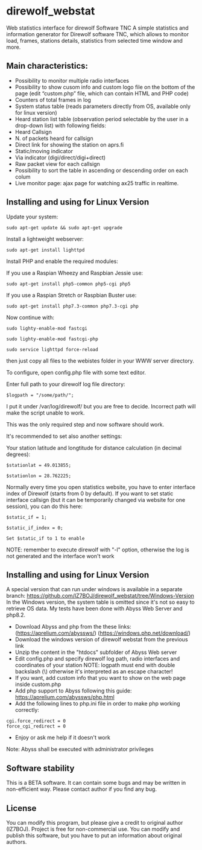 # direwolf_webstat
Web statistics interface for direwolf Software TNC
A simple statistics and information generator for Direwolf software TNC, which allows to monitor load, frames, stations details, statistics from selected time window and more.

## Main characteristics:
- Possibility to monitor multiple radio interfaces
- Possibility to show cusom info and custom logo file on the bottom of the page (edit “custom.php” file, which can contain HTML and PHP code)
- Counters of total frames in log
- System status table (reads parameters directly from OS, available only for linux version)
- Heard station list table (observation period selectable by the user in a drop-down list) with following fields:
- Heard Callsign
- N. of packets heard for callsign
- Direct link for showing the station on aprs.fi
- Static/moving indicator
- Via indicator (digi/direct/digi+direct)
- Raw packet view for each callsign
- Possibility to sort the table in ascending or descending order on each colum
- Live monitor page: ajax page for watching ax25 traffic in realtime.

## Installing and using for Linux Version

Update your system:

    sudo apt-get update && sudo apt-get upgrade

Install a lightweight webserver:

    sudo apt-get install lighttpd

Install PHP and enable the required modules:

If you use a Raspian Wheezy and Raspbian Jessie use:

    sudo apt-get install php5-common php5-cgi php5

If you use a Raspian Stretch or Raspbian Buster use:

    sudo apt-get install php7.3-common php7.3-cgi php

Now continue with:
```
sudo lighty-enable-mod fastcgi

sudo lighty-enable-mod fastcgi-php

sudo service lighttpd force-reload
```

then just copy all files to the webistes folder in your WWW server directory.

To configure, open config.php file with some text editor.

Enter full path to your direwolf log file directory:
```
$logpath = "/some/path/";
```
I put it under /var/log/direwolf/ but you are free to decide. Incorrect path will make the script unable to work.

This was the only required step and now software should work.

It's recommended to set also another settings:

Your station latitude and longtitude for distance calculation (in decimal degrees):
```
$stationlat = 49.013855;

$stationlon = 28.762225;
```
Normally every time you open statistics website, you have to enter interface index of Direwolf (starts from 0 by default). 
If you want to set static interface callsign (but it can be temporarily changed via website for one session), you can do this here:
```
$static_if = 1;

$static_if_index = 0;

Set $static_if to 1 to enable
```
NOTE: remember to execute direwolf with "-l" option, otherwise the log is not generated and the interface won't work

## Installing and using for Linux Version
A special version that can run under windows is available in a separate branch: https://github.com/IZ7BOJ/direwolf_webstat/tree/Windows-Version
In the Windows version, the system table is omitted since it's not so easy to retrieve OS data.
My tests have been done with Abyss Web Server and php8.2.

- Download Abyss and php from the these links: (https://aprelium.com/abyssws/) (https://windows.php.net/download/)
- Download the windows version of direwolf webstat from the previous link
- Unzip the content in the "htdocs" subfolder of Abyss Web server
- Edit config.php and specify direwolf log path, radio interfaces and coordinates of your station
NOTE: logpath must end with double backslash (\\) otherwise it's interpreted as an escape character!
- If you want, add custom info that you want to show on the web page inside custom.php
- Add php support to Abyss following this guide: https://aprelium.com/abyssws/php.html
- Add the following lines to php.ini file in order to make php working correctly:
```
cgi.force_redirect = 0
force_cgi_redirect = 0
```
- Enjoy or ask me help if it doesn't work

Note: Abyss shall be executed with administrator privileges

## Software stability

This is a BETA software. It can contain some bugs and may be written in non-efficient way. Please contact author if you find any bug.

## License

You can modify this program, but please give a credit to original author (IZ7BOJ).
Project is free for non-commercial use. You can modify and publish this software, but you have to put an information about original authors.
